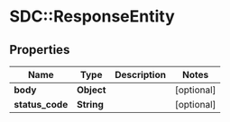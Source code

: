 # SDC::ResponseEntity

## Properties
Name | Type | Description | Notes
------------ | ------------- | ------------- | -------------
**body** | **Object** |  | [optional] 
**status_code** | **String** |  | [optional] 


